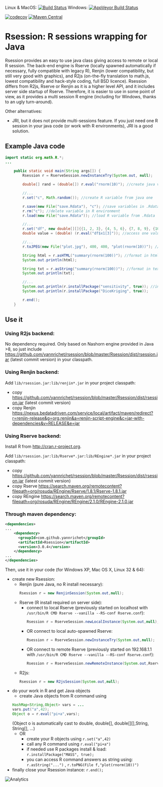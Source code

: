 Linux & MacOS: [![Build Status](https://travis-ci.org/yannrichet/rsession.png)](https://travis-ci.org/yannrichet/rsession)
Windows: [![AppVeyor Build Status](https://ci.appveyor.com/api/projects/status/github/yannrichet/rsession?branch=master&svg=true)](https://ci.appveyor.com/project/yannrichet/rsession)

[![codecov](https://codecov.io/gh/yannrichet/rsession/branch/master/graph/badge.svg)](https://codecov.io/gh/yannrichet/rsession)
[![Maven Central](https://maven-badges.herokuapp.com/maven-central/com.github.yannrichet/Rsession/badge.svg)](https://maven-badges.herokuapp.com/maven-central/com.github.yannrichet/Rsession)

# Rsession: R sessions wrapping for Java #

Rsession provides an easy to use java class giving access to remote or local R session. The back-end engine is Rserve (locally spawned automatically if necessary, fully compatible with legacy R), Renjin (lower compatibility, but still very good with graphics), and R2js (on-the-fly translation to math.js, lowest compatibility and hack-style coding, full BSD licence).
Rsession differs from R2js, Rserve or Renjin as it is a higher level API, and it includes server side startup of Rserve. Therefore, it is easier to use in some point of view, as it provides a multi session R engine (including for Windows, thanks to an ugly turn-around).

Other alternatives:
  * JRI, but it does not provide multi-sessions feature. If you just need one R session in your java code (or work with R environments), JRI is a good solution.

## Example Java code ##
```java
import static org.math.R.*;
...
 
    public static void main(String args[]) {
        Rsession r = RserveSession.newInstanceTry(System.out, null);

        double[] rand = (double[]) r.eval("rnorm(10)"); //create java variable from R command

        //...
        r.set("c", Math.random()); //create R variable from java one

        r.save(new File("save.Rdata"), "c"); //save variables in .Rdata
        r.rm("c"); //delete variable in R environment
        r.load(new File("save.Rdata")); //load R variable from .Rdata

        //...
        r.set("df", new double[][]{{1, 2, 3}, {4, 5, 6}, {7, 8, 9}, {10, 11, 12}}, "x1", "x2", "x3"); //create data frame from given vectors
        double value = (double) (r.eval("df$x1[3]")); //access one value in data frame

        //...
        r.toJPEG(new File("plot.jpg"), 400, 400, "plot(rnorm(10))"); //create jpeg file from R graphical command (like plot)

        String html = r.asHTML("summary(rnorm(100))"); //format in html using R2HTML
        System.out.println(html);

        String txt = r.asString("summary(rnorm(100))"); //format in text
        System.out.println(txt);

        //...
        System.out.println(r.installPackage("sensitivity", true)); //install and load R package
        System.out.println(r.installPackage("DiceKriging", true));

        r.end();
    }
```
## Use it ##

### Using R2js backend: ###

No dependency required. Only based on Nashorn engine provided in Java >8, so just include https://github.com/yannrichet/rsession/blob/master/Rsession/dist/rsession.jar (latest commit version) in your classpath.

### Using Renjin backend: ###

Add `lib/rsession.jar:lib/renjin*.jar` in your project classpath: 
  * copy https://github.com/yannrichet/rsession/blob/master/Rsession/dist/rsession.jar (latest commit version)
  * copy Renjin https://nexus.bedatadriven.com/service/local/artifact/maven/redirect?r=renjin-release&g=org.renjin&a=renjin-script-engine&c=jar-with-dependencies&v=RELEASE&e=jar

### Using Rserve backend: ###

Install R from http://cran.r-project.org.

Add `lib/rsession.jar:lib/Rserve*.jar:lib/REngine*.jar` in your project classpath: 
  * copy https://github.com/yannrichet/rsession/blob/master/Rsession/dist/rsession.jar (latest commit version)
  * copy Rserve https://search.maven.org/remotecontent?filepath=org/rosuda/REngine/Rserve/1.8.1/Rserve-1.8.1.jar
  * copy REngine https://search.maven.org/remotecontent?filepath=org/rosuda/REngine/REngine/2.1.0/REngine-2.1.0.jar

### Through maven dependency: ###
```xml
<dependencies>
...
    <dependency>
      <groupId>com.github.yannrichet</groupId>
      <artifactId>Rsession</artifactId>
      <version>3.0.4</version>
    </dependency>
...
</dependencies>
```


Then, use it in your code (for Windows XP, Mac OS X, Linux 32 & 64):
  * create new Rsession:
    * Renjin (pure Java, no R install necessary):
      ```java
      Rsession r = new RenjinSession(System.out,null);
      ```
    * Rserve (R install required on server side):
      * connect to local Rserve (previously started on localhost with `/usr/bin/R CMD Rserve --vanilla --RS-conf Rserve.conf`):
        ```java
        Rsession r = RserveSession.newLocalInstance(System.out,null); 
        ```
      * OR connect to local auto-spawned Rserve:
        ```java
        Rsession r = RserveSession.newInstanceTry(System.out,null);
        ```
      * OR connect to remote Rserve (previously started on 192.168.1.1 with `/usr/bin/R CMD Rserve --vanilla --RS-conf Rserve.conf`):
        ```java
        Rsession r = RserveSession.newRemoteInstance(System.out,RserverConf.parse("R://192.168.1.1"));
        ```
    * R2js:
        ```java
        Rsession r = new R2jsSession(System.out,null);
        ```
  * do your work in R and get Java objects
    * create Java objects from R command using
    ```java
    HashMap<String,Object> vars = ...
    vars.put("a",42);
    Object o = r.eval("pi+a",vars);
    ```
    (Object o is automatically cast to double, double[], double[][],String, String[], ...)
    * OR
      * create your R objects using `r.set("a",42)`
      * call any R command using `r.eval("pi+a")`
      * if needed use R packages install & load: `r.installPackage("MASS", true);`
      * you can access R command answers as string using: `r.asString("...")` , `r.toPNG(File f,"plot(rnorm(10))")` 
  * finally close your Rsession instance: `r.end(); `

![Analytics](https://ga-beacon.appspot.com/UA-109580-20/rsession)
